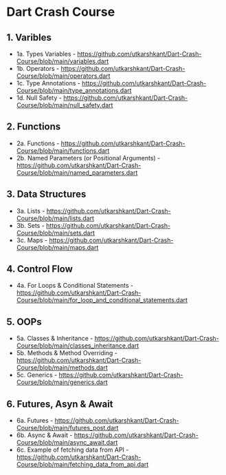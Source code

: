 # Dart Crash Course

## 1. Varibles
- 1a. Types Variables - https://github.com/utkarshkant/Dart-Crash-Course/blob/main/variables.dart
- 1b. Operators - https://github.com/utkarshkant/Dart-Crash-Course/blob/main/operators.dart
- 1c. Type Annotations - https://github.com/utkarshkant/Dart-Crash-Course/blob/main/type_annotations.dart
- 1d. Null Safety - https://github.com/utkarshkant/Dart-Crash-Course/blob/main/null_safety.dart

## 2. Functions
- 2a. Functions - https://github.com/utkarshkant/Dart-Crash-Course/blob/main/functions.dart
- 2b. Named Parameters (or Positional Arguments) - https://github.com/utkarshkant/Dart-Crash-Course/blob/main/named_parameters.dart

## 3. Data Structures
- 3a. Lists - https://github.com/utkarshkant/Dart-Crash-Course/blob/main/lists.dart
- 3b. Sets - https://github.com/utkarshkant/Dart-Crash-Course/blob/main/sets.dart
- 3c. Maps - https://github.com/utkarshkant/Dart-Crash-Course/blob/main/maps.dart
  
## 4. Control Flow
- 4a. For Loops & Conditional Statements - https://github.com/utkarshkant/Dart-Crash-Course/blob/main/for_loop_and_conditional_statements.dart

## 5. OOPs
- 5a. Classes & Inheritance - https://github.com/utkarshkant/Dart-Crash-Course/blob/main/classes_inheritance.dart
- 5b. Methods & Method Overriding - https://github.com/utkarshkant/Dart-Crash-Course/blob/main/methods.dart
- 5c. Generics - https://github.com/utkarshkant/Dart-Crash-Course/blob/main/generics.dart

## 6. Futures, Asyn & Await
- 6a. Futures - https://github.com/utkarshkant/Dart-Crash-Course/blob/main/futures_post.dart
- 6b. Async & Await - https://github.com/utkarshkant/Dart-Crash-Course/blob/main/async_await.dart
- 6c. Example of fetching data from API - https://github.com/utkarshkant/Dart-Crash-Course/blob/main/fetching_data_from_api.dart




